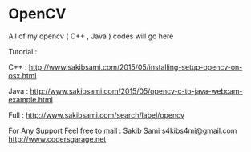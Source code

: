 # OpenCV
All of my opencv ( C++ , Java ) codes will go here

Tutorial :

C++ : http://www.sakibsami.com/2015/05/installing-setup-opencv-on-osx.html

Java : http://www.sakibsami.com/2015/05/opencv-c-to-java-webcam-example.html

Full : http://www.sakibsami.com/search/label/opencv

For Any Support Feel free to mail :
Sakib Sami
s4kibs4mi@gmail.com
http://www.codersgarage.net
